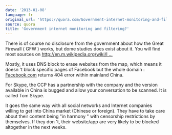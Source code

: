 ```yaml
---
date: '2013-01-08'
language: fr
original_url: 'https://quora.com/Government-internet-monitoring-and-filtering/answer/Clément-Renaud'
source: quora
title: 'Government internet monitoring and filtering?'
---
```


There is of course no disclosure from the government about how the Great
Firewall ( GFW ) works, but dome studies does exist about it. You will
find most sources on
[http://en.m.wikipedia.org/wiki/I ...](http://en.m.wikipedia.org/wiki/Internet_censorship_in_the_People's_Republic_of_China) 
 
Mostly, it uses DNS block to erase websites from the map, which means it
doesn 't block specific pages of Facebook but the whole domain :
[Facebook.com](http://facebook.com) returns 404 error within mainland
China. 
 
For Skype, the CCP has a partnership with the company and the version
available in China is bugged and allow your conversation to be scanned.
It is called Tom Skype. 
 
It goes the same way with all social networks and Internet companies
willing to get into China market (Chinese or foreign). They have to take
care about their content being  "in harmony " with censorship
restrictions by themselves. If they don 't, their website/app are very
likely to be blocked altogether in the next weeks. 
